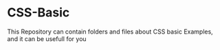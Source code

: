 # CSS-Basic
This Repository can contain folders and files about CSS basic Examples, and it can be usefull for you
